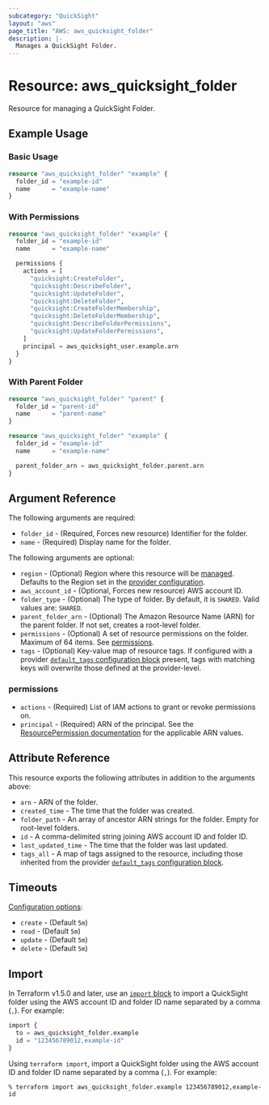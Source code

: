 ```yaml
---
subcategory: "QuickSight"
layout: "aws"
page_title: "AWS: aws_quicksight_folder"
description: |-
  Manages a QuickSight Folder.
---
```


# Resource: aws_quicksight_folder

Resource for managing a QuickSight Folder.

## Example Usage

### Basic Usage

```terraform
resource "aws_quicksight_folder" "example" {
  folder_id = "example-id"
  name      = "example-name"
}
```

### With Permissions

```terraform
resource "aws_quicksight_folder" "example" {
  folder_id = "example-id"
  name      = "example-name"

  permissions {
    actions = [
      "quicksight:CreateFolder",
      "quicksight:DescribeFolder",
      "quicksight:UpdateFolder",
      "quicksight:DeleteFolder",
      "quicksight:CreateFolderMembership",
      "quicksight:DeleteFolderMembership",
      "quicksight:DescribeFolderPermissions",
      "quicksight:UpdateFolderPermissions",
    ]
    principal = aws_quicksight_user.example.arn
  }
}
```

### With Parent Folder

```terraform
resource "aws_quicksight_folder" "parent" {
  folder_id = "parent-id"
  name      = "parent-name"
}

resource "aws_quicksight_folder" "example" {
  folder_id = "example-id"
  name      = "example-name"

  parent_folder_arn = aws_quicksight_folder.parent.arn
}
```

## Argument Reference

The following arguments are required:

* `folder_id` - (Required, Forces new resource) Identifier for the folder.
* `name` - (Required) Display name for the folder.

The following arguments are optional:

* `region` - (Optional) Region where this resource will be [managed](https://docs.aws.amazon.com/general/latest/gr/rande.html#regional-endpoints). Defaults to the Region set in the [provider configuration](https://registry.terraform.io/providers/hashicorp/aws/latest/docs#aws-configuration-reference).
* `aws_account_id` - (Optional, Forces new resource) AWS account ID.
* `folder_type` - (Optional) The type of folder. By default, it is `SHARED`. Valid values are: `SHARED`.
* `parent_folder_arn` - (Optional) The Amazon Resource Name (ARN) for the parent folder. If not set, creates a root-level folder.
* `permissions` - (Optional) A set of resource permissions on the folder. Maximum of 64 items. See [permissions](#permissions).
* `tags` - (Optional) Key-value map of resource tags. If configured with a provider [`default_tags` configuration block](/docs/providers/aws/index.html#default_tags-configuration-block) present, tags with matching keys will overwrite those defined at the provider-level.

### permissions

* `actions` - (Required) List of IAM actions to grant or revoke permissions on.
* `principal` - (Required) ARN of the principal. See the [ResourcePermission documentation](https://docs.aws.amazon.com/quicksight/latest/APIReference/API_ResourcePermission.html) for the applicable ARN values.

## Attribute Reference

This resource exports the following attributes in addition to the arguments above:

* `arn` - ARN of the folder.
* `created_time` - The time that the folder was created.
* `folder_path` - An array of ancestor ARN strings for the folder. Empty for root-level folders.
* `id` - A comma-delimited string joining AWS account ID and folder ID.
* `last_updated_time` - The time that the folder was last updated.
* `tags_all` - A map of tags assigned to the resource, including those inherited from the provider [`default_tags` configuration block](/docs/providers/aws/index.html#default_tags-configuration-block).

## Timeouts

[Configuration options](https://developer.hashicorp.com/terraform/language/resources/syntax#operation-timeouts):

* `create` - (Default `5m`)
* `read`   - (Default `5m`)
* `update` - (Default `5m`)
* `delete` - (Default `5m`)

## Import

In Terraform v1.5.0 and later, use an [`import` block](https://developer.hashicorp.com/terraform/language/import) to import a QuickSight folder using the AWS account ID and folder ID name separated by a comma (`,`). For example:

```terraform
import {
  to = aws_quicksight_folder.example
  id = "123456789012,example-id"
}
```

Using `terraform import`, import a QuickSight folder using the AWS account ID and folder ID name separated by a comma (`,`). For example:

```console
% terraform import aws_quicksight_folder.example 123456789012,example-id
```
